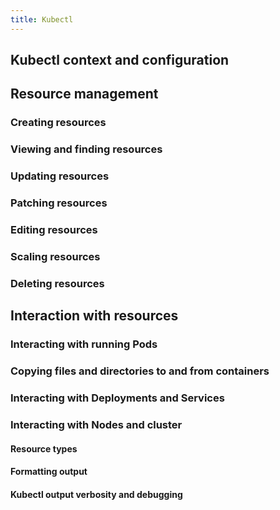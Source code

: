 ```yaml
---
title: Kubectl
---
```


## Kubectl context and configuration


## Resource management

### Creating resources

### Viewing and finding resources

### Updating resources 

### Patching resources

### Editing resources

### Scaling resources

### Deleting resources

## Interaction with resources

### Interacting with running Pods

### Copying files and directories to and from containers 

### Interacting with Deployments and Services

### Interacting with Nodes and cluster 

#### Resource types

#### Formatting output

#### Kubectl output verbosity and debugging
